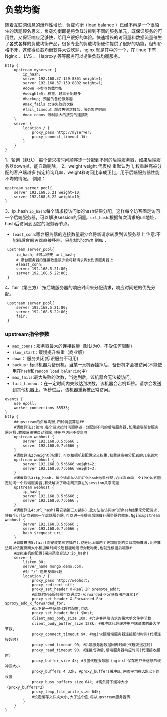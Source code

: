 # 负载均衡

随着互联网信息的爆炸性增长，负载均衡（load balance ）已经不再是一个很陌生的话题顾名思义，负载均衡即是将负载分摊到不同的服务单元，既保证服务的可用性，又保证响应足够快，给用户很好的体验。快速增长的访问量和数据流量催生了各式各样的负载均衡产品，很多专业的负载均衡硬件提供了很好的功能，但却价格不菲，这使得负载均衡软件大受欢迎，nginx 就是其中的一个，在 linux 下有Nginx 、 LVS 、 Haproxy 等等服务可以提供负载均衡服务。

```shell
http {
	upstream myserver {
        ip_hash; 
        server 192.168.37.139:8801 weight=1;
        server 192.168.37.139:8802 weight=1;
        #down 不参与负载均衡
        #weight=5; 权重，越⾼分配越多
        #backup; 预留的备份服务器
        #max_fails 允许失败的次数
        #fail_timeout 超过失败次数后，服务暂停时间
        #max_coons 限制最⼤的接受的连接数
	}
	server {
		location / {
			proxy_pass http://myserver;
			proxy_connect_timeout 10;
		}
	}
}
```



1、轮询（默认）
每个请求按时间顺序逐一分配到不同的后端服务器，如果后端服务器down掉，能自动剔除。
2、weight
weight
代表权 重默认为 1, 权重越高被分配的客户端越多
指定轮询几率，weight和访问比率成正比，用于后端服务器性能不均的情况。 例如：

```
upstream server_pool{ 
	server 192.168.5.21 weight=10; 
	server 192.168.5.22 weight=10; 
}
```

3、ip_hash
`ip_hash`:每个请求按访问ip的hash结果分配，这样每个访客固定访问一个后端服务器，可以解决session的问题。`url_hash`:根据每次请求的url地址，hash后访问到固定的服务器节点。
* `least_conn`:哪台服务器的连接数量最少会将新请求转发到该服务器上
注意:不能把后台服务器直接移除，只能标记down 例如：

```shell
 upstream server_pool{ 
     ip_hash; #可以使用 url_hash;
     # 哪台服务器的连接数量最少会将新请求转发到该服务器上
     #least_conn;
     server 192.168.5.21:80; 
     server 192.168.5.22:80; 
 }
```

4、fair（第三方）
按后端服务器的响应时间来分配请求，响应时间短的优先分配。

```shell
 upstream server_pool{ 
     server 192.168.5.21:80; 
     server 192.168.5.22:80; 
     fair; 
 }
```



### upstream指令参数

* `max_conns` : 服务器最大的连接数量（默认为0，不受任何限制）
* `slow_start` : 缓慢提升权重（商业版）
* `down`： 服务关闭(标识服务不可用)
* `backup` : 标识机器为备份机，当某一天机器挂掉后，备份机才会被访问(不能使用在`hash`和`random load balancing`中)
* `max_fails`:最大失败的次数，当达到后，该机器会无法被访问。
* `fail_timeout`：在一定时间内失败达到次数，该机器会宕机15秒。请求会发送到其他机器上，15秒过后，该机器重新被正常访问。

```shell
events {
    use epoll;
    worker_connections 65535;
}
http {
    ##upstream的负载均衡,四种调度算法##
    #调度算法1:轮询.每个请求按时间顺序逐⼀分配到不同的后端服务器,如果后端某台服务器宕机,故障系统被⾃动剔除,使⽤⼾访问不受影响
    upstream webhost {
        server 192.168.0.5:6666 ;
        server 192.168.0.7:6666 ;
    }
    #调度算法2:weight(权重).可以根据机器配置定义权重.权重越⾼被分配到的⼏率越⼤
    upstream webhost {
        server 192.168.0.5:6666 weight=2;
        server 192.168.0.7:6666 weight=3;
    }
    #调度算法3:ip_hash. 每个请求按访问IP的hash结果分配,这样来⾃同⼀个IP的访客固定访问⼀个后端服务器,有效解决了动态⽹⻚存在的session共享问题
    upstream webhost {
        ip_hash;
        server 192.168.0.5:6666 ;
        server 192.168.0.7:6666 ;
    }
    #调度算法4:url_hash(需安装第三⽅插件).此⽅法按访问url的hash结果来分配请求,使每个url定向到同⼀个后端服务器,可以进⼀步提⾼后端缓存服务器的效率.Nginxupstream webhost {
        server 192.168.0.5:6666 ;
        server 192.168.0.7:6666 ;
        hash $request_uri;
    }
    #调度算法5:fair(需安装第三⽅插件).这是⽐上⾯两个更加智能的负载均衡算法.此种算法可以依据⻚⾯⼤⼩和加载时间⻓短智能地进⾏负载均衡,也就是根据后端服#
    #虚拟主机的配置(采⽤调度算法3:ip_hash)
    server {
        listen 80;
        server_name mongo.demo.com;
        #对 "/" 启⽤反向代理
        location / {
            proxy_pass http://webhost;
            proxy_redirect off;
            proxy_set_header X-Real-IP $remote_addr;
            #后端的Web服务器可以通过X-Forwarded-For获取⽤⼾真实IP
            proxy_set_header X-Forwarded-For $proxy_add_x_forwarded_for;
            #以下是⼀些反向代理的配置,可选.
            proxy_set_header Host $host;
            client_max_body_size 10m; #允许客⼾端请求的最⼤单⽂件字节数
            client_body_buffer_size 128k; #缓冲区代理缓冲⽤⼾端请求的最⼤字节数,
            proxy_connect_timeout 90; #nginx跟后端服务器连接超时时间(代理连接超时)
            proxy_send_timeout 90; #后端服务器数据回传时间(代理发送超时)
            proxy_read_timeout 90; #连接成功后,后端服务器响应时间(代理接收超时)
            proxy_buffer_size 4k; #设置代理服务器（nginx）保存⽤⼾头信息的缓冲区⼤⼩
            proxy_buffers 4 32k; #proxy_buffers缓冲区,⽹⻚平均在32k以下的设置
            proxy_busy_buffers_size 64k; #⾼负荷下缓冲⼤⼩（proxy_buffers*2）
            proxy_temp_file_write_size 64k;
            #设定缓存⽂件夹⼤⼩,⼤于这个值,将从upstream服务器传
    	}
	}
}
```

